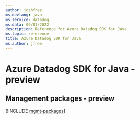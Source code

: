 ```yaml
---
author: joshfree
ms.devlang: java
ms.service: datadog
ms.data: 09/01/2022
description: Reference for Azure Datadog SDK for Java
ms.topic: reference
title: Azure Datadog SDK for Java
ms.author: jfree
---
```

# Azure Datadog SDK for Java - preview

## Management packages - preview
[!INCLUDE [mgmt-packages](datadog-mgmt-index.md)]
